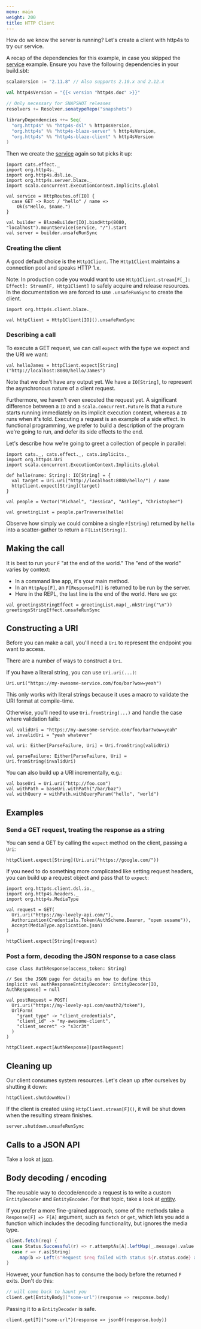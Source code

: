 ```yaml
---
menu: main
weight: 200
title: HTTP Client
---
```


How do we know the server is running?  Let's create a client with
http4s to try our service.

A recap of the dependencies for this example, in case you skipped the [service] example. Ensure you have the following dependencies in your build.sbt:

```scala
scalaVersion := "2.11.8" // Also supports 2.10.x and 2.12.x

val http4sVersion = "{{< version "http4s.doc" >}}"

// Only necessary for SNAPSHOT releases
resolvers += Resolver.sonatypeRepo("snapshots")

libraryDependencies ++= Seq(
  "org.http4s" %% "http4s-dsl" % http4sVersion,
  "org.http4s" %% "http4s-blaze-server" % http4sVersion,
  "org.http4s" %% "http4s-blaze-client" % http4sVersion
)
```

Then we create the [service] again so tut picks it up:

```tut:book
import cats.effect._
import org.http4s._
import org.http4s.dsl.io._
import org.http4s.server.blaze._
import scala.concurrent.ExecutionContext.Implicits.global

val service = HttpRoutes.of[IO] {
  case GET -> Root / "hello" / name =>
    Ok(s"Hello, $name.")
}

val builder = BlazeBuilder[IO].bindHttp(8080, "localhost").mountService(service, "/").start
val server = builder.unsafeRunSync
```

### Creating the client

A good default choice is the `Http1Client`.  The `Http1Client` maintains a connection pool and
speaks HTTP 1.x.

Note: In production code you would want to use `Http1Client.stream[F[_]: Effect]: Stream[F, Http1Client]`
to safely acquire and release resources. In the documentation we are forced to use `.unsafeRunSync` to 
create the client.

```tut:book
import org.http4s.client.blaze._

val httpClient = Http1Client[IO]().unsafeRunSync
```

### Describing a call

To execute a GET request, we can call `expect` with the type we expect
and the URI we want:

```tut:book
val helloJames = httpClient.expect[String]("http://localhost:8080/hello/James")
```

Note that we don't have any output yet.  We have a `IO[String]`, to
represent the asynchronous nature of a client request.

Furthermore, we haven't even executed the request yet.  A significant
difference between a `IO` and a `scala.concurrent.Future` is that a
`Future` starts running immediately on its implicit execution context,
whereas a `IO` runs when it's told.  Executing a request is an
example of a side effect.  In functional programming, we prefer to
build a description of the program we're going to run, and defer its
side effects to the end.

Let's describe how we're going to greet a collection of people in
parallel:

```tut:book
import cats._, cats.effect._, cats.implicits._
import org.http4s.Uri
import scala.concurrent.ExecutionContext.Implicits.global

def hello(name: String): IO[String] = {
  val target = Uri.uri("http://localhost:8080/hello/") / name
  httpClient.expect[String](target)
}

val people = Vector("Michael", "Jessica", "Ashley", "Christopher")

val greetingList = people.parTraverse(hello)
```

Observe how simply we could combine a single `F[String]` returned
by `hello` into a scatter-gather to return a `F[List[String]]`.

## Making the call

It is best to run your `F` "at the end of the world."  The "end of
the world" varies by context:

* In a command line app, it's your main method.
* In an `HttpApp[F]`, an `F[Response[F]]` is returned to be run by the
  server.
* Here in the REPL, the last line is the end of the world.  Here we go:

```tut:book
val greetingsStringEffect = greetingList.map(_.mkString("\n"))
greetingsStringEffect.unsafeRunSync
```

## Constructing a URI

Before you can make a call, you'll need a `Uri` to represent the endpoint you
want to access.

There are a number of ways to construct a `Uri`.

If you have a literal string, you can use `Uri.uri(...)`:

```tut:book
Uri.uri("https://my-awesome-service.com/foo/bar?wow=yeah")
```

This only works with literal strings because it uses a macro to validate the URI
format at compile-time.

Otherwise, you'll need to use `Uri.fromString(...)` and handle the case where
validation fails:

```tut:book
val validUri = "https://my-awesome-service.com/foo/bar?wow=yeah"
val invalidUri = "yeah whatever"

val uri: Either[ParseFailure, Uri] = Uri.fromString(validUri)

val parseFailure: Either[ParseFailure, Uri] = Uri.fromString(invalidUri)
```

You can also build up a URI incrementally, e.g.:

```tut:book
val baseUri = Uri.uri("http://foo.com")
val withPath = baseUri.withPath("/bar/baz")
val withQuery = withPath.withQueryParam("hello", "world")
```

## Examples

### Send a GET request, treating the response as a string

You can send a GET by calling the `expect` method on the client, passing a `Uri`:

```tut:book
httpClient.expect[String](Uri.uri("https://google.com/"))
```

If you need to do something more complicated like setting request headers, you
can build up a request object and pass that to `expect`:

```tut:book
import org.http4s.client.dsl.io._
import org.http4s.headers._
import org.http4s.MediaType

val request = GET(
  Uri.uri("https://my-lovely-api.com/"),
  Authorization(Credentials.Token(AuthScheme.Bearer, "open sesame")),
  Accept(MediaType.application.json)
)

httpClient.expect[String](request)
```

### Post a form, decoding the JSON response to a case class

```tut:book
case class AuthResponse(access_token: String)

// See the JSON page for details on how to define this
implicit val authResponseEntityDecoder: EntityDecoder[IO, AuthResponse] = null

val postRequest = POST(
  Uri.uri("https://my-lovely-api.com/oauth2/token"),
  UrlForm(
    "grant_type" -> "client_credentials",
    "client_id" -> "my-awesome-client",
    "client_secret" -> "s3cr3t"
  )
)

httpClient.expect[AuthResponse](postRequest)
```

## Cleaning up

Our client consumes system resources. Let's clean up after ourselves by shutting
it down:

```tut:book
httpClient.shutdownNow()
```

If the client is created using `HttpClient.stream[F]()`, it will be shut down when
the resulting stream finishes.

```tut:book:invisible
server.shutdown.unsafeRunSync
```

## Calls to a JSON API

Take a look at [json].

## Body decoding / encoding

The reusable way to decode/encode a request is to write a custom `EntityDecoder`
and `EntityEncoder`. For that topic, take a look at [entity].

If you prefer a more fine-grained approach, some of the methods take a `Response[F]
=> F[A]` argument, such as `fetch` or `get`, which lets you add a function which includes the
decoding functionality, but ignores the media type.

```scala
client.fetch(req) {
  case Status.Successful(r) => r.attemptAs[A].leftMap(_.message).value
  case r => r.as[String]
    .map(b => Left(s"Request $req failed with status ${r.status.code} and body $b"))
}
```

However, your function has to consume the body before the returned `F` exits.
Don't do this:

```scala
// will come back to haunt you
client.get[EntityBody]("some-url")(response => response.body)
```

Passing it to a `EntityDecoder` is safe.

```
client.get[T]("some-url")(response => jsonOf(response.body))
```

[service]: ../service
[entity]: ../entity
[json]: ../json

